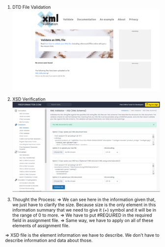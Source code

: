 1. DTD File Validation
![image info](../assignments/XML%20validation.png)

2. XSD Verification
![image info](../assignments/XML%20%26%20XSD%20validation.png)

3. Thought the Process:
=> We can see here in the information given that, we just have to clarify the size. Because size is the only element in this information summary that we need to give it (+) symbol and it will be in the range of 0 to more.
=> We have to put #REQUiRED in the required field in assignment file.
=> Same way, we have to apply on all of these elements of assignment file.

=> XSD file is the element information we have to describe. We don't have to describe information and data about those.